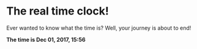 # The real time clock!

Ever wanted to know what the time is? Well, your journey is about to end!

**The time is Dec 01, 2017, 15:56**
